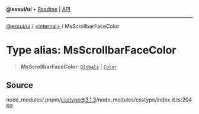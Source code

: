**@exsui/ui** • [Readme](../../README.md) \| [API](../../globals.md)

***

[@exsui/ui](../../README.md) / [\<internal\>](../README.md) / MsScrollbarFaceColor

# Type alias: MsScrollbarFaceColor

> **MsScrollbarFaceColor**: [`Globals`](Globals.md) \| [`Color`](Color-1.md)

## Source

node\_modules/.pnpm/csstype@3.1.3/node\_modules/csstype/index.d.ts:20469
